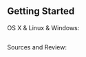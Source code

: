 ## Getting Started

OS X & Linux & Windows:
```Open On any browser
```
Sources and Review:
``` The calculator.js contains all the necessary code for calculations and the index.html contains the form being used
```